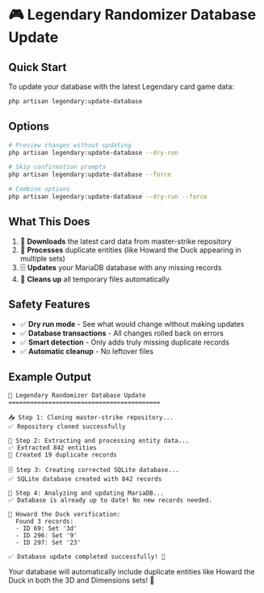 # 🎮 Legendary Randomizer Database Update

## Quick Start

To update your database with the latest Legendary card game data:

```bash
php artisan legendary:update-database
```

## Options

```bash
# Preview changes without updating
php artisan legendary:update-database --dry-run

# Skip confirmation prompts  
php artisan legendary:update-database --force

# Combine options
php artisan legendary:update-database --dry-run --force
```

## What This Does

1. 🔄 **Downloads** the latest card data from master-strike repository
2. 🎯 **Processes** duplicate entities (like Howard the Duck appearing in multiple sets)  
3. 🗄️ **Updates** your MariaDB database with any missing records
4. 🧹 **Cleans up** all temporary files automatically

## Safety Features

- ✅ **Dry run mode** - See what would change without making updates
- ✅ **Database transactions** - All changes rolled back on errors  
- ✅ **Smart detection** - Only adds truly missing duplicate records
- ✅ **Automatic cleanup** - No leftover files

## Example Output

```
🚀 Legendary Randomizer Database Update
==========================================

📥 Step 1: Cloning master-strike repository...
✅ Repository cloned successfully

📖 Step 2: Extracting and processing entity data...
✅ Extracted 842 entities
🎯 Created 19 duplicate records

🗄️ Step 3: Creating corrected SQLite database...
✅ SQLite database created with 842 records

🔄 Step 4: Analyzing and updating MariaDB...
✅ Database is already up to date! No new records needed.

🦆 Howard the Duck verification:
  Found 3 records:
  - ID 69: Set '3d'
  - ID 296: Set '9'  
  - ID 297: Set '23'

✅ Database update completed successfully! 🎉
```

Your database will automatically include duplicate entities like Howard the Duck in both the 3D and Dimensions sets! 🦆
